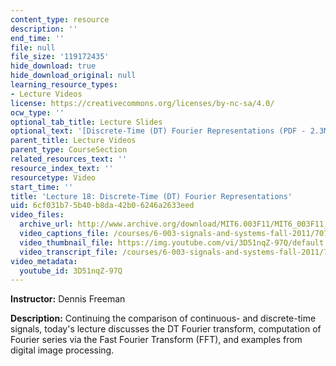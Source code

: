 ```yaml
---
content_type: resource
description: ''
end_time: ''
file: null
file_size: '119172435'
hide_download: true
hide_download_original: null
learning_resource_types:
- Lecture Videos
license: https://creativecommons.org/licenses/by-nc-sa/4.0/
ocw_type: ''
optional_tab_title: Lecture Slides
optional_text: '[Discrete-Time (DT) Fourier Representations (PDF - 2.3MB)](/courses/6-003-signals-and-systems-fall-2011/resources/mit6_003f11_lec18)'
parent_title: Lecture Videos
parent_type: CourseSection
related_resources_text: ''
resource_index_text: ''
resourcetype: Video
start_time: ''
title: 'Lecture 18: Discrete-Time (DT) Fourier Representations'
uid: 6cf031b7-5b40-b8da-42b0-6246a2633eed
video_files:
  archive_url: http://www.archive.org/download/MIT6.003F11/MIT6_003F11_lec18_300k.mp4
  video_captions_file: /courses/6-003-signals-and-systems-fall-2011/707b71b494935c879f21adcc0c35e01f_3D51nqZ-97Q.vtt
  video_thumbnail_file: https://img.youtube.com/vi/3D51nqZ-97Q/default.jpg
  video_transcript_file: /courses/6-003-signals-and-systems-fall-2011/77ac2160d71360f9b7169ff32cb1645b_3D51nqZ-97Q.pdf
video_metadata:
  youtube_id: 3D51nqZ-97Q
---
```


**Instructor:** Dennis Freeman

**Description:** Continuing the comparison of continuous- and discrete-time signals, today's lecture discusses the DT Fourier transform, computation of Fourier series via the Fast Fourier Transform (FFT), and examples from digital image processing.

